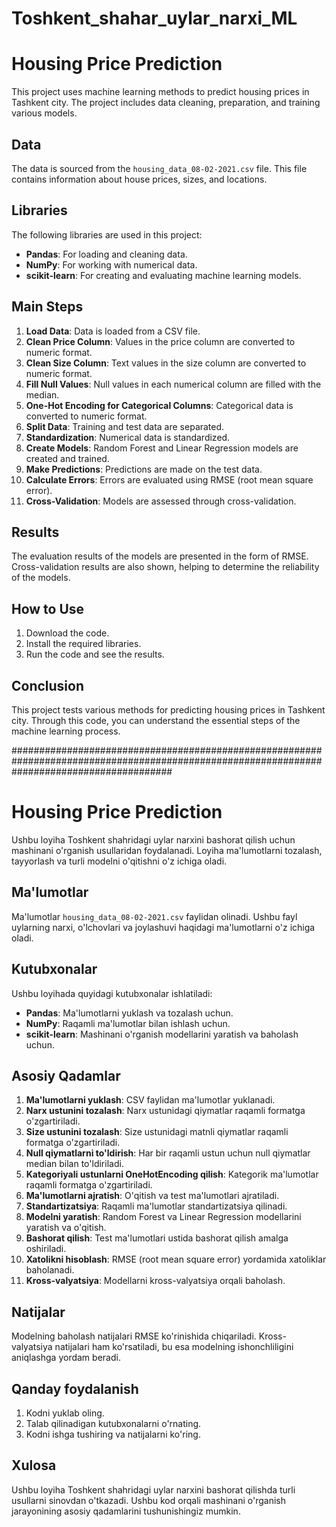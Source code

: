 # Toshkent_shahar_uylar_narxi_ML

# Housing Price Prediction

This project uses machine learning methods to predict housing prices in Tashkent city. The project includes data cleaning, preparation, and training various models.

## Data

The data is sourced from the `housing_data_08-02-2021.csv` file. This file contains information about house prices, sizes, and locations.

## Libraries

The following libraries are used in this project:
- **Pandas**: For loading and cleaning data.
- **NumPy**: For working with numerical data.
- **scikit-learn**: For creating and evaluating machine learning models.

## Main Steps

1. **Load Data**: Data is loaded from a CSV file.
2. **Clean Price Column**: Values in the price column are converted to numeric format.
3. **Clean Size Column**: Text values in the size column are converted to numeric format.
4. **Fill Null Values**: Null values in each numerical column are filled with the median.
5. **One-Hot Encoding for Categorical Columns**: Categorical data is converted to numeric format.
6. **Split Data**: Training and test data are separated.
7. **Standardization**: Numerical data is standardized.
8. **Create Models**: Random Forest and Linear Regression models are created and trained.
9. **Make Predictions**: Predictions are made on the test data.
10. **Calculate Errors**: Errors are evaluated using RMSE (root mean square error).
11. **Cross-Validation**: Models are assessed through cross-validation.

## Results

The evaluation results of the models are presented in the form of RMSE. Cross-validation results are also shown, helping to determine the reliability of the models.

## How to Use

1. Download the code.
2. Install the required libraries.
3. Run the code and see the results.

## Conclusion

This project tests various methods for predicting housing prices in Tashkent city. Through this code, you can understand the essential steps of the machine learning process.



#############################################################################################################################################
# Housing Price Prediction

Ushbu loyiha Toshkent shahridagi uylar narxini bashorat qilish uchun mashinani o'rganish usullaridan foydalanadi. Loyiha ma'lumotlarni tozalash, tayyorlash va turli modelni o'qitishni o'z ichiga oladi. 

## Ma'lumotlar

Ma'lumotlar `housing_data_08-02-2021.csv` faylidan olinadi. Ushbu fayl uylarning narxi, o'lchovlari va joylashuvi haqidagi ma'lumotlarni o'z ichiga oladi.

## Kutubxonalar

Ushbu loyihada quyidagi kutubxonalar ishlatiladi:
- **Pandas**: Ma'lumotlarni yuklash va tozalash uchun.
- **NumPy**: Raqamli ma'lumotlar bilan ishlash uchun.
- **scikit-learn**: Mashinani o'rganish modellarini yaratish va baholash uchun.

## Asosiy Qadamlar

1. **Ma'lumotlarni yuklash**: CSV faylidan ma'lumotlar yuklanadi.
2. **Narx ustunini tozalash**: Narx ustunidagi qiymatlar raqamli formatga o'zgartiriladi.
3. **Size ustunini tozalash**: Size ustunidagi matnli qiymatlar raqamli formatga o'zgartiriladi.
4. **Null qiymatlarni to'ldirish**: Har bir raqamli ustun uchun null qiymatlar median bilan to'ldiriladi.
5. **Kategoriyali ustunlarni OneHotEncoding qilish**: Kategorik ma'lumotlar raqamli formatga o'zgartiriladi.
6. **Ma'lumotlarni ajratish**: O'qitish va test ma'lumotlari ajratiladi.
7. **Standartizatsiya**: Raqamli ma'lumotlar standartizatsiya qilinadi.
8. **Modelni yaratish**: Random Forest va Linear Regression modellarini yaratish va o'qitish.
9. **Bashorat qilish**: Test ma'lumotlari ustida bashorat qilish amalga oshiriladi.
10. **Xatolikni hisoblash**: RMSE (root mean square error) yordamida xatoliklar baholanadi.
11. **Kross-valyatsiya**: Modellarni kross-valyatsiya orqali baholash.

## Natijalar

Modelning baholash natijalari RMSE ko'rinishida chiqariladi. Kross-valyatsiya natijalari ham ko'rsatiladi, bu esa modelning ishonchliligini aniqlashga yordam beradi.

## Qanday foydalanish

1. Kodni yuklab oling.
2. Talab qilinadigan kutubxonalarni o'rnating.
3. Kodni ishga tushiring va natijalarni ko'ring.

## Xulosa

Ushbu loyiha Toshkent shahridagi uylar narxini bashorat qilishda turli usullarni sinovdan o'tkazadi. Ushbu kod orqali mashinani o'rganish jarayonining asosiy qadamlarini tushunishingiz mumkin.
